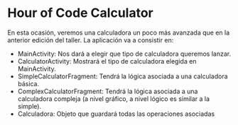 # Hour of Code Calculator
En esta ocasión, veremos una calculadora un poco más avanzada que en la anterior edición del taller. 
La aplicación va a consistir en:

- MainActivity: Nos dará a elegir que tipo de calculadora queremos lanzar.
- CalculatorActivity: Mostrará el tipo de calculadora elegida en MainActivity.
- SimpleCalculatorFragment: Tendrá la lógica asociada a una calculadora básica.
- ComplexCalculatorFragment: Tendrá la lógica asociada a una calculadora compleja (a nivel gráfico, a nivel lógico es similar a la simple).
- Calculadora: Objeto que guardará todas las operaciones asociadas
